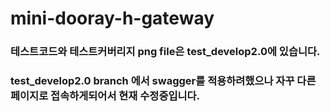 # mini-dooray-h-gateway

### 테스트코드와 테스트커버리지 png file은  test_develop2.0에 있습니다.

### test_develop2.0 branch 에서 swagger를 적용하려했으나 자꾸 다른 페이지로 접속하게되어서 현재 수정중입니다.
